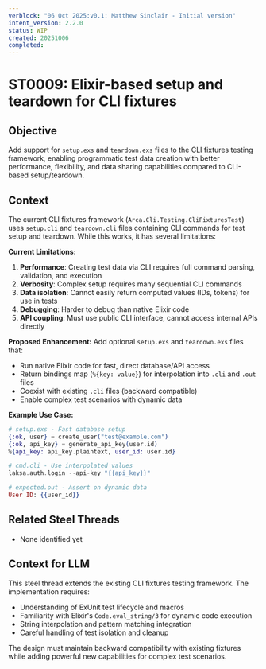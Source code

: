 ```yaml
---
verblock: "06 Oct 2025:v0.1: Matthew Sinclair - Initial version"
intent_version: 2.2.0
status: WIP
created: 20251006
completed:
---
```

# ST0009: Elixir-based setup and teardown for CLI fixtures

## Objective

Add support for `setup.exs` and `teardown.exs` files to the CLI fixtures testing framework, enabling programmatic test data creation with better performance, flexibility, and data sharing capabilities compared to CLI-based setup/teardown.

## Context

The current CLI fixtures framework (`Arca.Cli.Testing.CliFixturesTest`) uses `setup.cli` and `teardown.cli` files containing CLI commands for test setup and teardown. While this works, it has several limitations:

**Current Limitations:**

1. **Performance**: Creating test data via CLI requires full command parsing, validation, and execution
2. **Verbosity**: Complex setup requires many sequential CLI commands
3. **Data isolation**: Cannot easily return computed values (IDs, tokens) for use in tests
4. **Debugging**: Harder to debug than native Elixir code
5. **API coupling**: Must use public CLI interface, cannot access internal APIs directly

**Proposed Enhancement:**
Add optional `setup.exs` and `teardown.exs` files that:

- Run native Elixir code for fast, direct database/API access
- Return bindings map (`%{key: value}`) for interpolation into `.cli` and `.out` files
- Coexist with existing `.cli` files (backward compatible)
- Enable complex test scenarios with dynamic data

**Example Use Case:**

```elixir
# setup.exs - Fast database setup
{:ok, user} = create_user("test@example.com")
{:ok, api_key} = generate_api_key(user.id)
%{api_key: api_key.plaintext, user_id: user.id}

# cmd.cli - Use interpolated values
laksa.auth.login --api-key "{{api_key}}"

# expected.out - Assert on dynamic data
User ID: {{user_id}}
```

## Related Steel Threads

- None identified yet

## Context for LLM

This steel thread extends the existing CLI fixtures testing framework. The implementation requires:

- Understanding of ExUnit test lifecycle and macros
- Familiarity with Elixir's `Code.eval_string/3` for dynamic code execution
- String interpolation and pattern matching integration
- Careful handling of test isolation and cleanup

The design must maintain backward compatibility with existing fixtures while adding powerful new capabilities for complex test scenarios.
